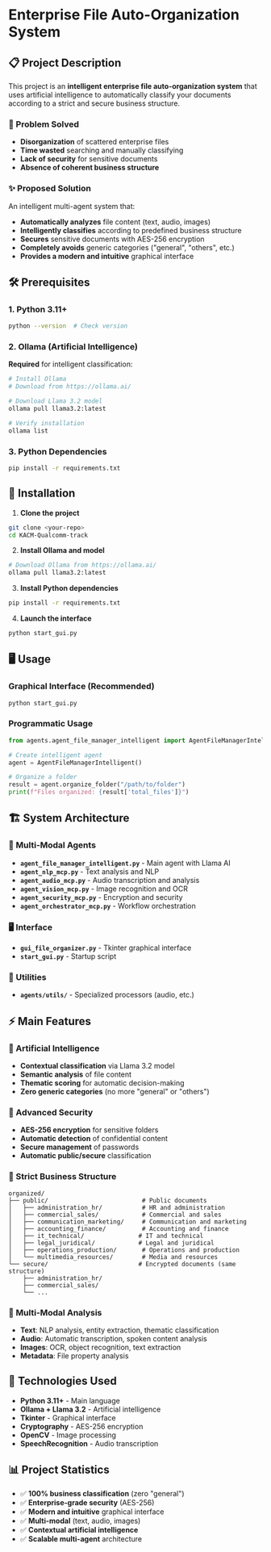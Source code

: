 # Enterprise File Auto-Organization System

## 📋 Project Description

This project is an **intelligent enterprise file auto-organization system** that uses artificial intelligence to automatically classify your documents according to a strict and secure business structure.

### 🎯 Problem Solved
- **Disorganization** of scattered enterprise files
- **Time wasted** searching and manually classifying
- **Lack of security** for sensitive documents
- **Absence of coherent business structure**

### ✨ Proposed Solution
An intelligent multi-agent system that:
- **Automatically analyzes** file content (text, audio, images)
- **Intelligently classifies** according to predefined business structure
- **Secures** sensitive documents with AES-256 encryption
- **Completely avoids** generic categories ("general", "others", etc.)
- **Provides a modern and intuitive** graphical interface

## 🛠️ Prerequisites

### 1. Python 3.11+
```bash
python --version  # Check version
```

### 2. Ollama (Artificial Intelligence)
**Required** for intelligent classification:

```bash
# Install Ollama
# Download from https://ollama.ai/

# Download Llama 3.2 model
ollama pull llama3.2:latest

# Verify installation
ollama list
```

### 3. Python Dependencies
```bash
pip install -r requirements.txt
```

## 🚀 Installation

1. **Clone the project**
```bash
git clone <your-repo>
cd KACM-Qualcomm-track
```

2. **Install Ollama and model**
```bash
# Download Ollama from https://ollama.ai/
ollama pull llama3.2:latest
```

3. **Install Python dependencies**
```bash
pip install -r requirements.txt
```

4. **Launch the interface**
```bash
python start_gui.py
```

## 🖥️ Usage

### Graphical Interface (Recommended)
```bash
python start_gui.py
```

### Programmatic Usage
```python
from agents.agent_file_manager_intelligent import AgentFileManagerIntelligent

# Create intelligent agent
agent = AgentFileManagerIntelligent()

# Organize a folder
result = agent.organize_folder("/path/to/folder")
print(f"Files organized: {result['total_files']}")
```

## 🏗️ System Architecture

### 🤖 Multi-Modal Agents
- **`agent_file_manager_intelligent.py`** - Main agent with Llama AI
- **`agent_nlp_mcp.py`** - Text analysis and NLP
- **`agent_audio_mcp.py`** - Audio transcription and analysis
- **`agent_vision_mcp.py`** - Image recognition and OCR
- **`agent_security_mcp.py`** - Encryption and security
- **`agent_orchestrator_mcp.py`** - Workflow orchestration

### 🖥️ Interface
- **`gui_file_organizer.py`** - Tkinter graphical interface
- **`start_gui.py`** - Startup script

### 🔧 Utilities
- **`agents/utils/`** - Specialized processors (audio, etc.)

## ⚡ Main Features

### 🧠 Artificial Intelligence
- **Contextual classification** via Llama 3.2 model
- **Semantic analysis** of file content
- **Thematic scoring** for automatic decision-making
- **Zero generic categories** (no more "general" or "others")

### 🔐 Advanced Security
- **AES-256 encryption** for sensitive folders
- **Automatic detection** of confidential content
- **Secure management** of passwords
- **Automatic public/secure** classification

### 📁 Strict Business Structure
```
organized/
├── public/                          # Public documents
│   ├── administration_hr/           # HR and administration
│   ├── commercial_sales/            # Commercial and sales
│   ├── communication_marketing/     # Communication and marketing
│   ├── accounting_finance/          # Accounting and finance
│   ├── it_technical/               # IT and technical
│   ├── legal_juridical/            # Legal and juridical
│   ├── operations_production/       # Operations and production
│   └── multimedia_resources/        # Media and resources
└── secure/                         # Encrypted documents (same structure)
    ├── administration_hr/
    ├── commercial_sales/
    └── ...
```

### 🎯 Multi-Modal Analysis
- **Text**: NLP analysis, entity extraction, thematic classification
- **Audio**: Automatic transcription, spoken content analysis
- **Images**: OCR, object recognition, text extraction
- **Metadata**: File property analysis

## 🔧 Technologies Used

- **Python 3.11+** - Main language
- **Ollama + Llama 3.2** - Artificial intelligence
- **Tkinter** - Graphical interface
- **Cryptography** - AES-256 encryption
- **OpenCV** - Image processing
- **SpeechRecognition** - Audio transcription



## 📊 Project Statistics

- ✅ **100% business classification** (zero "general")
- ✅ **Enterprise-grade security** (AES-256)
- ✅ **Modern and intuitive** graphical interface
- ✅ **Multi-modal** (text, audio, images)
- ✅ **Contextual artificial intelligence**
- ✅ **Scalable multi-agent** architecture
